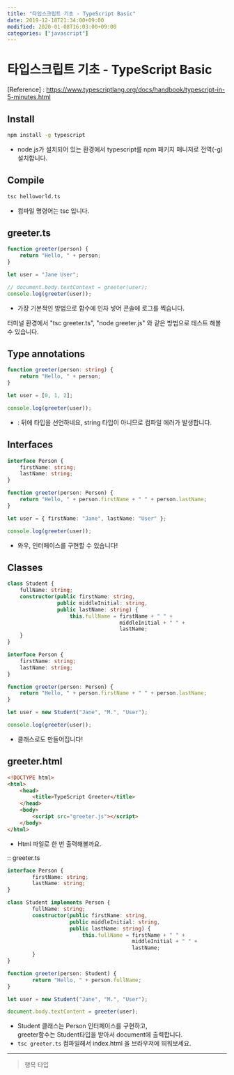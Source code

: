 ```yaml
---
title: "타입스크립트 기초 - TypeScript Basic"
date: 2019-12-18T21:34:00+09:00
modified: 2020-01-08T16:03:00+09:00
categories: ["javascript"]
---
```


# 타입스크립트 기초 - TypeScript Basic

[Reference] : <https://www.typescriptlang.org/docs/handbook/typescript-in-5-minutes.html>

## Install

```bash
npm install -g typescript
```

- node.js가 설치되어 있는 환경에서 typescript를 npm 패키지 매니저로 전역(-g) 설치합니다.

## Compile

```bash
tsc helloworld.ts
```

- 컴파일 명령어는 tsc 입니다.

## greeter.ts

```ts
function greeter(person) {
	return "Hello, " + person;
}

let user = "Jane User";

// document.body.textContext = greeter(user);
console.log(greeter(user));
```

- 가장 기본적인 방법으로 함수에 인자 넣어 콘솔에 로그를 찍습니다.

터미널 환경에서 "tsc greeter.ts", "node greeter.js" 와 같은 방법으로 테스트 해볼 수 있습니다.

## Type annotations

```ts
function greeter(person: string) {
	return "Hello, " + person;
}

let user = [0, 1, 2];

console.log(greeter(user));
```

- : 뒤에 타입을 선언하네요, string 타입이 아니므로 컴파일 에러가 발생합니다.

## Interfaces

```ts
interface Person {
	firstName: string;
	lastName: string;
}

function greeter(person: Person) {
	return "Hello, " + person.firstName + " " + person.lastName;
}

let user = { firstName: "Jane", lastName: "User" };

console.log(greeter(user));
```

- 와우, 인터페이스를 구현할 수 있습니다!

## Classes

```ts
class Student {
	fullName: string;
	constructor(public firstName: string,
				public middleInitial: string,
				public lastName: string) {
					this.fullName = firstName + " " +
									middleInitial + " " +
									lastName;
	}
}

interface Person {
	firstName: string;
	lastName: string;
}

function greeter(person: Person) {
	return "Hello, " + person.firstName + " " + person.lastName;
}

let user = new Student("Jane", "M.", "User");

console.log(greeter(user));
```

- 클래스로도 만들어집니다!

## greeter.html

```html
<!DOCTYPE html>
<html>
	<head>
		<title>TypeScript Greeter</title>
	</head>
	<body>
		<script src="greeter.js"></script>
	</body>
</html>
```

- Html 파일로 한 번 출력해볼까요.

:: greeter.ts

```ts
interface Person {
        firstName: string;
        lastName: string;
}

class Student implements Person {
        fullName: string;
        constructor(public firstName: string, 
					public middleInitial: string,
					public lastName: string) {
        				this.fullName = firstName + " " +
										middleInitial + " " +
										lastName;
        }
}

function greeter(person: Student) {
        return "Hello, " + person.fullName;
}

let user = new Student("Jane", "M.", "User");

document.body.textContent = greeter(user);
```

- Student 클래스는 Person 인터페이스를 구현하고,  
	greeter함수는 Student타입을 받아서 document에 출력합니다.
- ```tsc greeter.ts``` 컴파일해서 index.html 을 브라우저에 띄워보세요.

---

> 행복 타입
